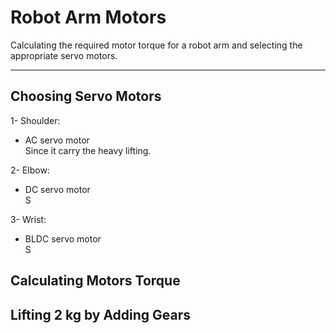# Robot Arm Motors
Calculating the required motor torque for a robot arm and selecting the appropriate servo motors.

___________________________________
## Choosing Servo Motors
1- Shoulder: 
- AC servo motor  
Since it carry the heavy lifting.

2- Elbow: 
- DC servo motor  
  S

3- Wrist: 
- BLDC servo motor  
  S

## Calculating Motors Torque

## Lifting 2 kg by Adding Gears

